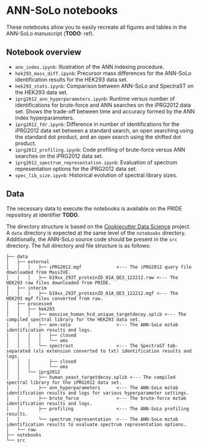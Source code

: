 # ANN-SoLo notebooks

These notebooks allow you to easily recreate all figures and tables in the ANN-SoLo manuscript (**TODO**: ref).

## Notebook overview

* `ann_index.ipynb`: Illustration of the ANN indexing procedure.
* `hek293_mass_diff.ipynb`: Precursor mass differences for the ANN-SoLo identification results for the HEK293 data set.
* `hek293_stats.ipynb`: Comparison between ANN-SoLo and SpectraST on the HEK293 data set.
* `iprg2012_ann_hyperparameters.ipynb`: Runtime versus number of identifications for brute-force and ANN searches on the iPRG2012 data set. Shows the trade-off between time and accuracy formed by the ANN index hyperparameters.
* `iprg2012_fdr.ipynb`: Difference in number of identifications for the iPRG2012 data set between a standard search, an open searching using the standard dot product, and an open search using the shifted dot product.
* `iprg2012_profiling.ipynb`: Code profiling of brute-force versus ANN searches on the iPRG2012 data set.
* `iprg2012_spectrum_representation.ipynb`: Evaluation of spectrum representation options for the iPRG2012 data set.
* `spec_lib_size.ipynb`: Historical evolution of spectral library sizes.

## Data

The necessary data to execute the notebooks is available on the PRIDE repository at identifier **TODO**.

The directory structure is based on the [Cookiecutter Data Science](https://drivendata.github.io/cookiecutter-data-science/) project. A `data` directory is expected at the same level of the `notebooks` directory. Additionally, the ANN-SoLo source code should be present in the `src` directory. The full directory and file structure is as follows:

```
├── data
│   ├── external
│   │   │   ├── iPRG2012.mgf             <--- The iPRG2012 query file downloaded from MassIVE.
│   │   │   ├── b19xx_293T_proteinID_01A_QE3_122212.raw <--- The HEK293 raw files downloaded from PRIDE.
│   ├── interim
│   │   │   ├── b19xx_293T_proteinID_01A_QE3_122212.mgf <--- The HEK293 mgf files converted from raw.
│   ├── processed
│   │   ├── hek293
│   │   │   ├── massive_human_hcd_unique_targetdecoy.splib <--- The compiled spectral library for the HEK293 data set.
│   │   │   ├── ann-solo                 <--- The ANN-SoLo mztab identification results and logs.
│   │   │   │   ├── closed
│   │   │   │   └── oms
│   │   │   └── spectrast                <--- The SpectraST tab-separated (xls extension converted to txt) identification results and logs.
│   │   │       ├── closed
│   │   │       └── oms
│   │   └── iprg2012
│   │       ├── human_yeast_targetdecoy.splib <--- The compiled spectral library for the iPRG2012 data set.
│   │       ├── ann_hyperparameters      <--- The ANN-SoLo mztab identification results and logs for various hyperparameter settings.
│   │       ├── brute_force              <--- The brute-force mztab identification results and logs.
│   │       ├── profiling                <--- The ANN-SoLo profiling results.
│   │       └── spectrum_representation  <--- The ANN-SoLo mztab identification results to evaluate spectrum representation options.
│   └── raw
├── notebooks
└── src
```
